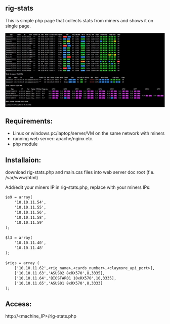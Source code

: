 ## rig-stats
This is simple php page that collects stats from miners and shows it on single page.

![alt text](https://raw.githubusercontent.com/alxkvx/rig-stats/master/rigs.JPG)
## Requirements:
- Linux or windows pc/laptop/server/VM on the same network with miners
- running web server: apache/nginx etc.
- php module

## Installaion:
download rig-stats.php and main.css files into web server doc root (f.e. /var/www/html)

Add/edit your miners IP in rig-stats.php, replace with your miners IPs:
```
$s9 = array(
	'10.10.11.54',
	'10.10.11.55',
	'10.10.11.56',
	'10.10.11.58',
	'10.10.11.59'
);

$l3 = array(
	'10.10.11.40',
	'10.10.11.48'
);

$rigs = array (
	['10.10.11.62',<rig_name>,<cards_number>,<claymore_api_port>],
	['10.10.11.63','ASUS02 8xRX570',8,3335],
	['10.10.11.64','BIOSTAR01 10xRX570',10,3335],
	['10.10.11.65','ASUS01 8xRX570',8,3333]
);
```
## Access:
http://<machine_IP>/rig-stats.php
